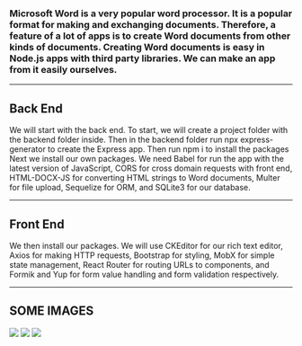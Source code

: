 ### Microsoft Word is a very popular word processor. It is a popular format for making and exchanging documents. Therefore, a feature of a lot of apps is to create Word documents from other kinds of documents. Creating Word documents is easy in Node.js apps with third party libraries. We can make an app from it easily ourselves.

---

## Back End
We will start with the back end. To start, we will create a project folder with the backend folder inside. Then in the backend folder run npx express-generator to create the Express app. Then run npm i to install the packages Next we install our own packages. We need Babel for run the app with the latest version of JavaScript, CORS for cross domain requests with front end, HTML-DOCX-JS for converting HTML strings to Word documents, Multer for file upload, Sequelize for ORM, and SQLite3 for our database.

---

## Front End
We then install our packages. We will use CKEditor for our rich text editor, Axios for making HTTP requests, Bootstrap for styling, MobX for simple state management, React Router for routing URLs to components, and Formik and Yup for form value handling and form validation respectively.

---
## SOME IMAGES

![](https://imgur.com/tKGnGsy.png)
![](https://imgur.com/iVa3uRV.png)
![](https://imgur.com/2BKy1ii.png)
